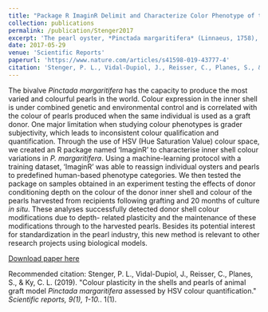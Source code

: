 ```yaml
---
title: "Package R ImaginR Delimit and Characterize Color Phenotype of the Pearl Oyster"
collection: publications
permalink: /publication/Stenger2017
excerpt: 'The pearl oyster, *Pinctada margaritifera* (Linnaeus, 1758), represents the second economic resource of French Polynesia. It is one of the only bivalves expressing a large varied range of inner shell color, and by correlation, of pearl color. This phenotypic variability is partly under genetic control, but also under environmental influence. With ImaginR, it's now possible to delimit the color phenotype of the pearl oyster's inner shell and to characterize their color variations (by the HSV color system) with pictures.'
date: 2017-05-29
venue: 'Scientific Reports'
paperurl: 'https://www.nature.com/articles/s41598-019-43777-4'
citation: 'Stenger, P. L., Vidal-Dupiol, J., Reisser, C., Planes, S., & Ky, C. L. (2019). &quot;Colour plasticity in the shells and pearls of animal graft model <i>Pinctada margaritifera</i> assessed by HSV colour quantification.&quot; <i> Scientific reports, 9(1), 1-10.</i>.'
---
```

The bivalve *Pinctada margaritifera* has the capacity to produce the most varied and colourful pearls in the world. Colour expression in the inner shell is under combined genetic and environmental control and is correlated with the colour of pearls produced when the same individual is used as a graft donor. One major limitation when studying colour phenotypes is grader subjectivity, which leads to inconsistent colour qualification and quantification. Through the use of HSV (Hue Saturation Value) colour space, we created an R package named ‘ImaginR’ to characterise inner shell colour variations in *P. margaritifera*. Using a machine-learning protocol with a training dataset, ‘ImaginR’ was able to reassign individual oysters and pearls to predefined human-based phenotype categories. We then tested the package on samples obtained in an experiment testing the effects of donor conditioning depth on the colour of the donor inner shell and colour of the pearls harvested from recipients following grafting and 20 months of culture *in situ*. These analyses successfully detected donor shell colour modifications due to depth- related plasticity and the maintenance of these modifications through to the harvested pearls. Besides its potential interest for standardization in the pearl industry, this new method is relevant to other research projects using biological models.


[Download paper here](https://www.nature.com/articles/s41598-019-43777-4)

Recommended citation: Stenger, P. L., Vidal-Dupiol, J., Reisser, C., Planes, S., & Ky, C. L. (2019). &quot;Colour plasticity in the shells and pearls of animal graft model <i>Pinctada margaritifera</i> assessed by HSV colour quantification.&quot; <i> Scientific reports, 9(1), 1-10.</i>. 1(1).
